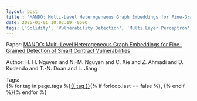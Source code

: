 ```yaml
---
layout: post
title : 'MANDO: Multi-Level Heterogeneous Graph Embeddings for Fine-Grained Detection of Smart Contract Vulnerabilities'
date: 2025-01-01 10:03:19 -0500
tags: ['Solidity', 'Vulnerability Detection', 'Multi Layer Perceptron', 'Call graph', 'Control Flow Graph (CFG)']
---
```

Paper: [MANDO: Multi-Level Heterogeneous Graph Embeddings for Fine-Grained Detection of Smart Contract Vulnerabilities](https://arxiv.org/abs/2208.13252)

Author: H. H. Nguyen and N.-M. Nguyen and C. Xie and Z. Ahmadi and D. Kudendo and T.-N. Doan and L. Jiang




 Tags:  
        <span>{% for tag in page.tags %}<a href="/tags/#{{ tag | slugify }}">{{ tag }}</a>{% if forloop.last == false %}, {% endif %}{% endfor %}</span>
